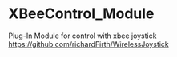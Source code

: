 # XBeeControl_Module

Plug-In Module for control with xbee joystick 
https://github.com/richardFirth/WirelessJoystick 
